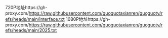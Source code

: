 720P地址https://gh-proxy.com/https://raw.githubusercontent.com/guoguotaxianren/guoguotv/refs/heads/main/interface.txt
1080P地址https://gh-proxy.com/https://raw.githubusercontent.com/guoguotaxianren/guoguotv/refs/heads/main/2025.txt
